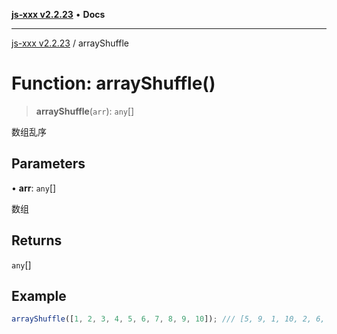 [**js-xxx v2.2.23**](../README.md) • **Docs**

***

[js-xxx v2.2.23](../README.md) / arrayShuffle

# Function: arrayShuffle()

> **arrayShuffle**(`arr`): `any`[]

数组乱序

## Parameters

• **arr**: `any`[]

数组

## Returns

`any`[]

## Example

```ts
arrayShuffle([1, 2, 3, 4, 5, 6, 7, 8, 9, 10]); /// [5, 9, 1, 10, 2, 6, 4, 8, 3, 7]
```
